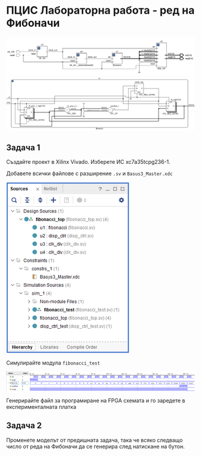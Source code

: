 # ПЦИС Лабораторна работа - ред на Фибоначи

![блокова схема](fibonacci-block.png)
![блокова схема](fibonacci-sch.png)

## Задача 1

Създайте проект в Xilinx Vivado. Изберете ИС xc7a35tcpg236-1.

Добавете всички файлове с разширение `.sv` и `Basus3_Master.xdc`

![design structure](sources.png)

Симулирайте модула `fibonacci_test`

![fibonacci_test simulation](fibonacci-sim-dec.png)

Генерирайте файл за програмиране на FPGA схемата и го заредете в експерименталната платка

## Задача 2

Променете моделът от предишната задача, така че всяко следващо число от реда на Фибоначи да се генерира след натискане на бутон.

